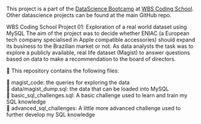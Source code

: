 This project is a part of the [DataScience Bootcamp](https://www.wbscodingschool.com/data-science-bootcamp/) at [WBS Coding School](https://www.wbscodingschool.com/). Other datascience projects can be found at the main GitHub repo.</br>

WBS Coding School Project 01: Exploration of a real world dataset using MySQL
The aim of the project was to decide whether ENIAC (a European tech company specialised in Apple compatible accessories) should expand its business to the Brazilian market or not. As data analysts the task was to explore a publicly available, real life dataset (Magist) to answer questions based on data to make a recommendation to the board of directors.

📢 This repository contains the following files:

🔹 magist_code: the queries for exploring the data </br>
🔹 data/magist_dump.sql: the data that can be loaded into MySQL </br>
🔹 basic_sql_challenges.sql: A basic challenge used to learn and train my SQL knowledge </br>
🔹 advanced_sql_challenges: A little more advanced challenge used to further develop my SQL knowledge </br>
